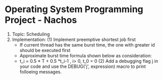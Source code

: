 # Operating System Programming Project - Nachos
1. Topic: Scheduling
2. Implementation:
    (1) Implement preemptive shortest job first
     - If current thread has the same burst time, the one with greater id should be executed first
     - Approximate burst time formula shown below as consideration:
     - t_i = 0.5 * T + 0.5 *t_i-1 , i> 0, t_0 = 0
    (2) Add a debugging flag j in your code and use the DEBUG('j', expression) macro to print folloeing messages.
